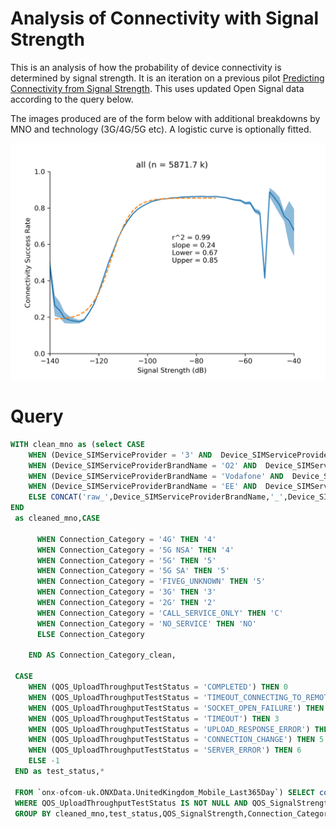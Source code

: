 # Analysis of Connectivity with Signal Strength
This is an analysis of how the probability of device connectivity is determined by signal strength. It is an iteration on a previous pilot [Predicting Connectivity from Signal Strength](https://ofcomuk.sharepoint.com/:w:/r/sites/dih/pilots/OpenSignal%20Projects/Technical%20Note%20-%20Predicting%20Connectivity%20from%20Signal%20Strength.docx?d=wa8e9af1e760d466e847c4f3176956599&csf=1&web=1&e=nRioUL). This uses updated Open Signal data according to the query below. 

The images produced are of the form below with additional breakdowns by MNO and technology (3G/4G/5G etc). A logistic curve is optionally fitted.

![alt text](figs_logistic/all.png "Title")

# Query
```sql
WITH clean_mno as (select CASE 
    WHEN (Device_SIMServiceProvider = '3' AND  Device_SIMServiceProvider = 'Three Mobile' ) THEN '3'
    WHEN (Device_SIMServiceProviderBrandName = 'O2' AND  Device_SIMServiceProvider = 'O2' ) THEN 'O2'
    WHEN (Device_SIMServiceProviderBrandName = 'Vodafone' AND  Device_SIMServiceProvider = 'Vodafone' ) THEN 'V'
    WHEN (Device_SIMServiceProviderBrandName = 'EE' AND  Device_SIMServiceProvider = 'EE' ) THEN 'EE'
    ELSE CONCAT('raw_',Device_SIMServiceProviderBrandName,'_',Device_SIMServiceProvider) 
END
 as cleaned_mno,CASE 

      WHEN Connection_Category = '4G' THEN '4' 
      WHEN Connection_Category = '5G NSA' THEN '4' 
      WHEN Connection_Category = '5G' THEN '5' 
      WHEN Connection_Category = '5G SA' THEN '5'
      WHEN Connection_Category = 'FIVEG_UNKNOWN' THEN '5' 
      WHEN Connection_Category = '3G' THEN '3'
      WHEN Connection_Category = '2G' THEN '2' 
      WHEN Connection_Category = 'CALL_SERVICE_ONLY' THEN 'C' 
      WHEN Connection_Category = 'NO_SERVICE' THEN 'NO'
      ELSE Connection_Category 

    END AS Connection_Category_clean,

 CASE
    WHEN (QOS_UploadThroughputTestStatus = 'COMPLETED') THEN 0
    WHEN (QOS_UploadThroughputTestStatus = 'TIMEOUT_CONNECTING_TO_REMOTE') THEN 1
    WHEN (QOS_UploadThroughputTestStatus = 'SOCKET_OPEN_FAILURE') THEN 2
    WHEN (QOS_UploadThroughputTestStatus = 'TIMEOUT') THEN 3
    WHEN (QOS_UploadThroughputTestStatus = 'UPLOAD_RESPONSE_ERROR') THEN 4
    WHEN (QOS_UploadThroughputTestStatus = 'CONNECTION_CHANGE') THEN 5    
    WHEN (QOS_UploadThroughputTestStatus = 'SERVER_ERROR') THEN 6
    ELSE -1
 END as test_status,*
 
 FROM `onx-ofcom-uk.ONXData.UnitedKingdom_Mobile_Last365Day`) SELECT count(1) as c, cleaned_mno,test_status,QOS_SignalStrength,Connection_Category_clean FROM clean_mno 
 WHERE QOS_UploadThroughputTestStatus IS NOT NULL AND QOS_SignalStrength IS NOT NULL 
 GROUP BY cleaned_mno,test_status,QOS_SignalStrength,Connection_Category_clean
 ```
